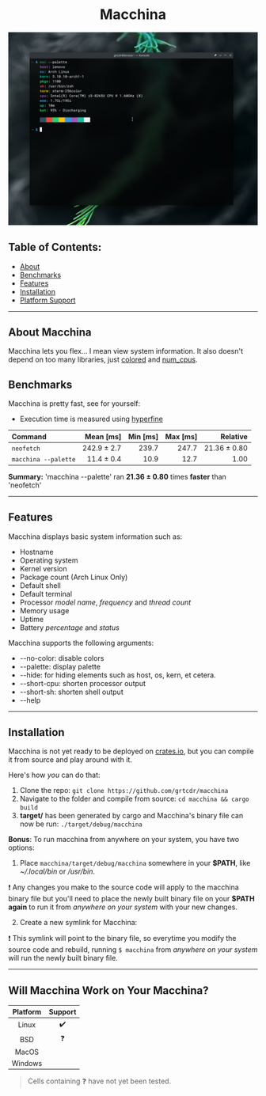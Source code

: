<h1 align="center"> Macchina </h1>

<p align="center">
  <img src="preview.png"/>
</p>

## Table of Contents:
- [About](#about)
- [Benchmarks](#bench)
- [Features](#features)
- [Installation](#install)
- [Platform Support](#platform-support)

---

## About Macchina <a name="about"></a>
Macchina lets you flex... I mean view system information.
It also doesn't depend on too many libraries, just [colored](https://crates.io/crates/colored) and [num_cpus](https://github.com/seanmonstar/num_cpus).
## Benchmarks <a name="bench"></a>
Macchina is pretty fast, see for yourself:

- Execution time is measured using [hyperfine](https://github.com/sharkdp/hyperfine)

| Command | Mean [ms] | Min [ms] | Max [ms] | Relative |
|:---|---:|---:|---:|---:|
| `neofetch` | 242.9 ± 2.7 | 239.7 | 247.7 | 21.36 ± 0.80 |
| `macchina --palette` | 11.4 ± 0.4 | 10.9 | 12.7 | 1.00 |

__Summary:__
'macchina --palette' ran __21.36 ± 0.80__ times __faster__ than 'neofetch'

---

## Features <a name="features"></a>
Macchina displays basic system information such as:
- Hostname
- Operating system
- Kernel version
- Package count (Arch Linux Only)
- Default shell
- Default terminal
- Processor _model name_, _frequency_ and _thread count_
- Memory usage
- Uptime
- Battery _percentage_ and _status_

Macchina supports the following arguments:
- --no-color: disable colors
- --palette: display palette
- --hide: for hiding elements such as host, os, kern, et cetera.
- --short-cpu: shorten processor output
- --short-sh: shorten shell output
- --help

---

## Installation <a name="install"></a>

Macchina is not yet ready to be deployed on [crates.io](https://crates.io/), but you can compile it from source and play around with it.

Here's how _you_ can do that:

1. Clone the repo: `git clone https://github.com/grtcdr/macchina`
2. Navigate to the folder and compile from source: `cd macchina && cargo build`
3. __target/__ has been generated by cargo and Macchina's binary file can now be run: `./target/debug/macchina`

__Bonus__: To run macchina from anywhere on your system, you have two options:

1. Place `macchina/target/debug/macchina` somewhere in your __$PATH__, like _~/.local/bin_ or _/usr/bin_.

:heavy_exclamation_mark: Any changes you make to the source code will apply to the macchina binary file but you'll need to place the newly built binary file on your __$PATH__ __again__ to run it from _anywhere on your system_ with your new changes.

2. Create a new symlink for Macchina:

:heavy_exclamation_mark: This symlink will point to the binary file, so everytime you modify the source code and rebuild, running `$ macchina` from _anywhere on your system_ will run the newly built binary file.

---

## Will Macchina Work on Your Macchina? <a name="platform-support"></a>

|  Platform     |      Support       |
| :-:           |        :-:         |
| Linux         | :heavy_check_mark: |
| BSD           |     :question:     |
| MacOS         |                    |
| Windows       |                    |

> Cells containing :question: have not yet been tested.
